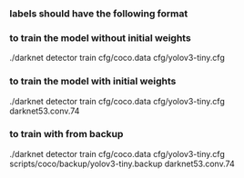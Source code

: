 ### labels should have the following format
<object-class> <x> <y> <width> <height>


### to train the model without initial weights 
./darknet detector train cfg/coco.data cfg/yolov3-tiny.cfg 

### to train the model with initial weights 
./darknet detector train cfg/coco.data cfg/yolov3-tiny.cfg  darknet53.conv.74

### to train with from backup
./darknet detector train cfg/coco.data cfg/yolov3-tiny.cfg scripts/coco/backup/yolov3-tiny.backup  darknet53.conv.74 
